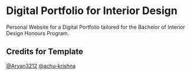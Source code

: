 
# Digital Portfolio for Interior Design

Personal Website for a Digital Portfolio tailored for the Bachelor of Interior Design Honours Program. 

## Credits for Template
[@Aryan3212](https://github.com/Aryan3212) [@achu-krishna](https://github.com/achu-krishna)







